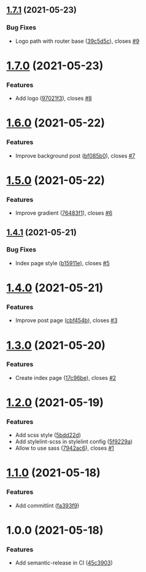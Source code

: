## [1.7.1](https://github.com/sabrina-go/blog/compare/v1.7.0...v1.7.1) (2021-05-23)


### Bug Fixes

* Logo path with router base ([39c5d5c](https://github.com/sabrina-go/blog/commit/39c5d5c4bb8eeadee9e91aa0e756628e717e3d33)), closes [#9](https://github.com/sabrina-go/blog/issues/9)

# [1.7.0](https://github.com/sabrina-go/blog/compare/v1.6.0...v1.7.0) (2021-05-23)


### Features

* Add logo ([97021f3](https://github.com/sabrina-go/blog/commit/97021f3c47ef4051df845d04a92023c743a402a8)), closes [#8](https://github.com/sabrina-go/blog/issues/8)

# [1.6.0](https://github.com/sabrina-go/blog/compare/v1.5.0...v1.6.0) (2021-05-22)


### Features

* Improve background post ([bf085b0](https://github.com/sabrina-go/blog/commit/bf085b07a53434955c7ddba3a9989759ca7b1367)), closes [#7](https://github.com/sabrina-go/blog/issues/7)

# [1.5.0](https://github.com/sabrina-go/blog/compare/v1.4.1...v1.5.0) (2021-05-22)


### Features

* Improve gradient ([76483f1](https://github.com/sabrina-go/blog/commit/76483f11c9a54e819f628511a629913f892f9d73)), closes [#6](https://github.com/sabrina-go/blog/issues/6)

## [1.4.1](https://github.com/sabrina-go/blog/compare/v1.4.0...v1.4.1) (2021-05-21)


### Bug Fixes

* Index page style ([b15911e](https://github.com/sabrina-go/blog/commit/b15911e89ee7b836ce4a1929bb9614ba621b2b2d)), closes [#5](https://github.com/sabrina-go/blog/issues/5)

# [1.4.0](https://github.com/sabrina-go/blog/compare/v1.3.0...v1.4.0) (2021-05-21)


### Features

* Improve post page ([cbf454b](https://github.com/sabrina-go/blog/commit/cbf454b414a7efd2c7d8ab19f96bfa2b55720112)), closes [#3](https://github.com/sabrina-go/blog/issues/3)

# [1.3.0](https://github.com/sabrina-go/blog/compare/v1.2.0...v1.3.0) (2021-05-20)


### Features

* Create index page ([17c96be](https://github.com/sabrina-go/blog/commit/17c96be27b45be45b90c0cb8553b192b71160182)), closes [#2](https://github.com/sabrina-go/blog/issues/2)

# [1.2.0](https://github.com/sabrina-go/blog/compare/v1.1.0...v1.2.0) (2021-05-19)


### Features

* Add scss style ([5bdd22d](https://github.com/sabrina-go/blog/commit/5bdd22d1254c21cd90272347dc905cb2eb2c57e0))
* Add stylelint-scss in stylelint config ([5f9229a](https://github.com/sabrina-go/blog/commit/5f9229a7dc284b5c1f366a4064a3aead451be911))
* Allow to use sass ([7942ac6](https://github.com/sabrina-go/blog/commit/7942ac613399c20e8c2db1427a0522a49ad15ea8)), closes [#1](https://github.com/sabrina-go/blog/issues/1)

# [1.1.0](https://github.com/sabrina-go/blog/compare/v1.0.0...v1.1.0) (2021-05-18)


### Features

* Add commitlint ([fa393f9](https://github.com/sabrina-go/blog/commit/fa393f9d205b5fa8a3cc48a87eeb772098202e5b))

# 1.0.0 (2021-05-18)


### Features

* Add semantic-release in CI ([45c3903](https://github.com/sabrina-go/blog/commit/45c39030290989d34815cc7803ffafe287d5ff6d))
